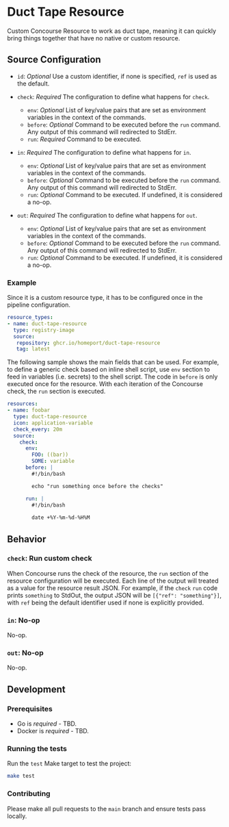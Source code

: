 # Duct Tape Resource

Custom Concourse Resource to work as duct tape, meaning it can quickly bring things together that have no native or custom resource.

## Source Configuration

* `id`: *Optional* Use a custom identifier, if none is specified, `ref` is used as the default.
* `check`: *Required* The configuration to define what happens for `check`.
  * `env`: *Optional* List of key/value pairs that are set as environment variables in the context of the commands.
  * `before`: *Optional* Command to be executed before the `run` command. Any output of this command will redirected to StdErr.
  * `run`: *Required* Command to be executed.

* `in`: *Required* The configuration to define what happens for `in`.
  * `env`: *Optional* List of key/value pairs that are set as environment variables in the context of the commands.
  * `before`: *Optional* Command to be executed before the `run` command. Any output of this command will redirected to StdErr.
  * `run`: *Optional* Command to be executed. If undefined, it is considered a no-op.

* `out`: *Required* The configuration to define what happens for `out`.
  * `env`: *Optional* List of key/value pairs that are set as environment variables in the context of the commands.
  * `before`: *Optional* Command to be executed before the `run` command. Any output of this command will redirected to StdErr.
  * `run`: *Optional* Command to be executed. If undefined, it is considered a no-op.

### Example

Since it is a custom resource type, it has to be configured once in the pipeline configuration.

```yaml
resource_types:
- name: duct-tape-resource
  type: registry-image
  source:
   repository: ghcr.io/homeport/duct-tape-resource
   tag: latest
```

The following sample shows the main fields that can be used. For example, to define a generic check based on inline shell script, use `env` section to feed in variables (i.e. secrets) to the shell script. The code in `before` is only executed once for the resource. With each iteration of the Concourse check, the `run` section is executed.

```yaml
resources:
- name: foobar
  type: duct-tape-resource
  icon: application-variable
  check_every: 20m
  source:
    check:
      env:
        FOO: ((bar))
        SOME: variable
      before: |
        #!/bin/bash

        echo "run something once before the checks"

      run: |
        #!/bin/bash
        
        date +%Y-%m-%d-%H%M
```

## Behavior

### `check`: Run custom check

When Concourse runs the check of the resource, the `run` section of the resource configuration will be executed. Each line of the output will treated as a value for the resource result JSON. For example, if the `check` `run` code prints `something` to StdOut, the output JSON will be `[{"ref": "something"}]`, with `ref` being the default identifier used if none is explicitly provided.

### `in`: No-op

No-op.

### `out`: No-op

No-op.

## Development

### Prerequisites

* Go is *required* - TBD.
* Docker is *required* - TBD.

### Running the tests

Run the `test` Make target to test the project:

```sh
make test
```

### Contributing

Please make all pull requests to the `main` branch and ensure tests pass locally.
